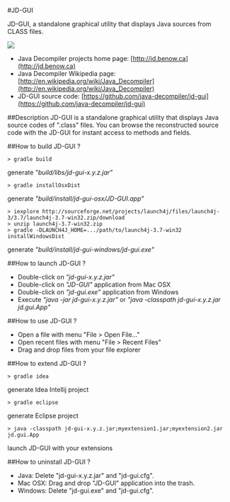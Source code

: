 #JD-GUI

JD-GUI, a standalone graphical utility that displays Java sources from CLASS files.

![](http://jd.benow.ca/img/screenshot17.png)

- Java Decompiler projects home page: [http://jd.benow.ca](http://jd.benow.ca)
- Java Decompiler Wikipedia page: [http://en.wikipedia.org/wiki/Java_Decompiler](http://en.wikipedia.org/wiki/Java_Decompiler)
- JD-GUI source code: [https://github.com/java-decompiler/jd-gui](https://github.com/java-decompiler/jd-gui)

##Description
JD-GUI is a standalone graphical utility that displays Java source codes of 
".class" files. You can browse the reconstructed source code with the JD-GUI
for instant access to methods and fields.

##How to build JD-GUI ?
```
> gradle build 
```
generate _"build/libs/jd-gui-x.y.z.jar"_
```
> gradle installOsxDist
```
generate _"build/install/jd-gui-osx/JD-GUI.app"_
```
> iexplore http://sourceforge.net/projects/launch4j/files/launch4j-3/3.7/launch4j-3.7-win32.zip/download
> unzip launch4j-3.7-win32.zip
> gradle -DLAUNCH4J_HOME=.../path/to/launch4j-3.7-win32 installWindowsDist
```
generate _"build/install/jd-gui-windows/jd-gui.exe"_

##How to launch JD-GUI ?
- Double-click on _"jd-gui-x.y.z.jar"_
- Double-click on _"JD-GUI"_ application from Mac OSX
- Double-click on _"jd-gui.exe"_ application from Windows
- Execute _"java -jar jd-gui-x.y.z.jar"_ or _"java -classpath jd-gui-x.y.z.jar jd.gui.App"_

##How to use JD-GUI ?
- Open a file with menu "File > Open File..."
- Open recent files with menu "File > Recent Files"
- Drag and drop files from your file explorer

##How to extend JD-GUI ?
```
> gradle idea 
```
generate Idea Intellij project
```
> gradle eclipse
```
generate Eclipse project
```
> java -classpath jd-gui-x.y.z.jar;myextension1.jar;myextension2.jar jd.gui.App
```
launch JD-GUI with your extensions

##How to uninstall JD-GUI ?
- Java: Delete "jd-gui-x.y.z.jar" and "jd-gui.cfg".
- Mac OSX: Drag and drop "JD-GUI" application into the trash.
- Windows: Delete "jd-gui.exe" and "jd-gui.cfg".
